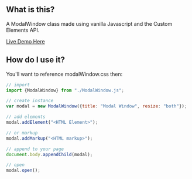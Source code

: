 ## What is this?
A ModalWindow class made using vanilla Javascript and the Custom Elements API.

[Live Demo Here](https://shootTheLuck.github.io/Modal-Window)

## How do I use it?
You'll want to reference modalWindow.css then:
```javascript
// import
import {ModalWindow} from "./ModalWindow.js";

// create instance
var modal = new ModalWindow({title: "Modal Window", resize: "both"});

// add elements
modal.addElement("<HTML Element>");

// or markup
modal.addMarkup("<HTML markup>");

// append to your page
document.body.appendChild(modal);

// open
modal.open();
```
